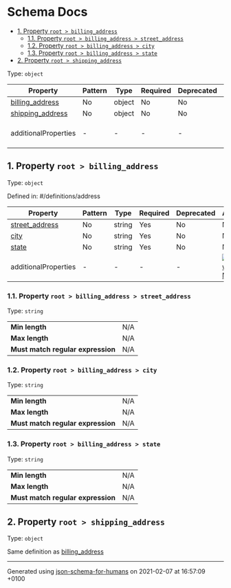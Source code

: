 # Schema Docs

- [1. Property `root > billing_address`](#billing_address)
  - [1.1. Property `root > billing_address > street_address`](#billing_address_street_address)
  - [1.2. Property `root > billing_address > city`](#billing_address_city)
  - [1.3. Property `root > billing_address > state`](#billing_address_state)
- [2. Property `root > shipping_address`](#shipping_address)

Type: `object`

| Property | Pattern | Type | Required | Deprecated | Additional | Description |
| -------- | ------- | ---- | -------- | ---------- | ---------- | ----------- |
| [billing_address](#billing_address)|No|object|No|No| No|-|
| [shipping_address](#shipping_address)|No|object|No|No| No|-|
  | additionalProperties | - | - | - | - |  [![made-with-Markdown](https://img.shields.io/badge/Any%20type-allowed-green)](# "Additional Properties of any type are allowed.") | - |

## <a name="billing_address"></a>1. Property `root > billing_address`

Type: `object`

Defined in: #/definitions/address

| Property | Pattern | Type | Required | Deprecated | Additional | Description |
| -------- | ------- | ---- | -------- | ---------- | ---------- | ----------- |
| [street_address](#billing_address_street_address)|No|string|Yes|No| No|-|
| [city](#billing_address_city)|No|string|Yes|No| No|-|
| [state](#billing_address_state)|No|string|Yes|No| No|-|
  | additionalProperties | - | - | - | - |  [![made-with-Markdown](https://img.shields.io/badge/Any%20type-allowed-green)](# "Additional Properties of any type are allowed.") | - |

### <a name="billing_address_street_address"></a>1.1. Property `root > billing_address > street_address`

Type: `string`

<table>
 	<tr>
    <td><b>Min length</b></td>
    <td>N/A</td>
 	</tr>
	<tr>
    <td><b>Max length</b></td>
    <td>N/A</td>
	</tr>
    <tr>
    <td><b>Must match regular expression</b></td>
    <td>N/A</td>
	</tr>
</table>

### <a name="billing_address_city"></a>1.2. Property `root > billing_address > city`

Type: `string`

<table>
 	<tr>
    <td><b>Min length</b></td>
    <td>N/A</td>
 	</tr>
	<tr>
    <td><b>Max length</b></td>
    <td>N/A</td>
	</tr>
    <tr>
    <td><b>Must match regular expression</b></td>
    <td>N/A</td>
	</tr>
</table>

### <a name="billing_address_state"></a>1.3. Property `root > billing_address > state`

Type: `string`

<table>
 	<tr>
    <td><b>Min length</b></td>
    <td>N/A</td>
 	</tr>
	<tr>
    <td><b>Max length</b></td>
    <td>N/A</td>
	</tr>
    <tr>
    <td><b>Must match regular expression</b></td>
    <td>N/A</td>
	</tr>
</table>

## <a name="shipping_address"></a>2. Property `root > shipping_address`

Type: `object`

Same definition as [billing_address](#billing_address)

----------------------------------------------------------------------------------------------------------------------------
Generated using [json-schema-for-humans](https://github.com/coveooss/json-schema-for-humans) on 2021-02-07 at 16:57:09 +0100